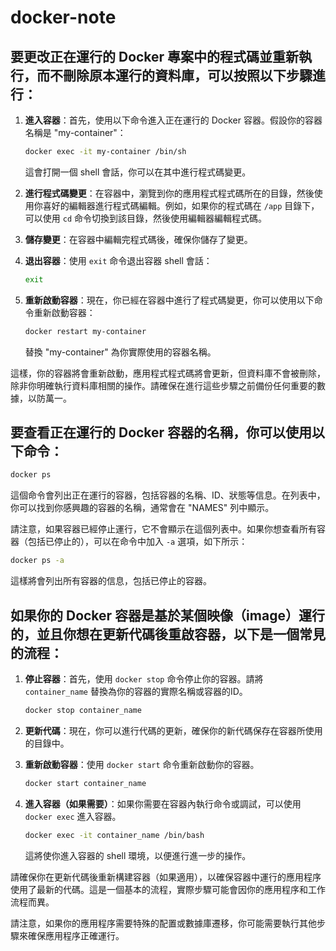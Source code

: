 # docker-note
## 要更改正在運行的 Docker 專案中的程式碼並重新執行，而不刪除原本運行的資料庫，可以按照以下步驟進行：

1. **進入容器**：首先，使用以下命令進入正在運行的 Docker 容器。假設你的容器名稱是 "my-container"：

    ```bash
    docker exec -it my-container /bin/sh
    ```

    這會打開一個 shell 會話，你可以在其中進行程式碼變更。

2. **進行程式碼變更**：在容器中，瀏覽到你的應用程式程式碼所在的目錄，然後使用你喜好的編輯器進行程式碼編輯。例如，如果你的程式碼在 `/app` 目錄下，可以使用 `cd` 命令切換到該目錄，然後使用編輯器編輯程式碼。

3. **儲存變更**：在容器中編輯完程式碼後，確保你儲存了變更。

4. **退出容器**：使用 `exit` 命令退出容器 shell 會話：

    ```bash
    exit
    ```

5. **重新啟動容器**：現在，你已經在容器中進行了程式碼變更，你可以使用以下命令重新啟動容器：

    ```bash
    docker restart my-container
    ```

    替換 "my-container" 為你實際使用的容器名稱。

這樣，你的容器將會重新啟動，應用程式程式碼將會更新，但資料庫不會被刪除，除非你明確執行資料庫相關的操作。請確保在進行這些步驟之前備份任何重要的數據，以防萬一。



## 要查看正在運行的 Docker 容器的名稱，你可以使用以下命令：

```bash
docker ps
```

這個命令會列出正在運行的容器，包括容器的名稱、ID、狀態等信息。在列表中，你可以找到你感興趣的容器的名稱，通常會在 "NAMES" 列中顯示。

請注意，如果容器已經停止運行，它不會顯示在這個列表中。如果你想查看所有容器（包括已停止的），可以在命令中加入 `-a` 選項，如下所示：

```bash
docker ps -a
```

這樣將會列出所有容器的信息，包括已停止的容器。

## 如果你的 Docker 容器是基於某個映像（image）運行的，並且你想在更新代碼後重啟容器，以下是一個常見的流程：

1. **停止容器**：首先，使用 `docker stop` 命令停止你的容器。請將 `container_name` 替換為你的容器的實際名稱或容器的ID。

    ```bash
    docker stop container_name
    ```

2. **更新代碼**：現在，你可以進行代碼的更新，確保你的新代碼保存在容器所使用的目錄中。

3. **重新啟動容器**：使用 `docker start` 命令重新啟動你的容器。

    ```bash
    docker start container_name
    ```

4. **進入容器（如果需要）**：如果你需要在容器內執行命令或調試，可以使用 `docker exec` 進入容器。

    ```bash
    docker exec -it container_name /bin/bash
    ```

   這將使你進入容器的 shell 環境，以便進行進一步的操作。

請確保你在更新代碼後重新構建容器（如果適用），以確保容器中運行的應用程序使用了最新的代碼。這是一個基本的流程，實際步驟可能會因你的應用程序和工作流程而異。

請注意，如果你的應用程序需要特殊的配置或數據庫遷移，你可能需要執行其他步驟來確保應用程序正確運行。
